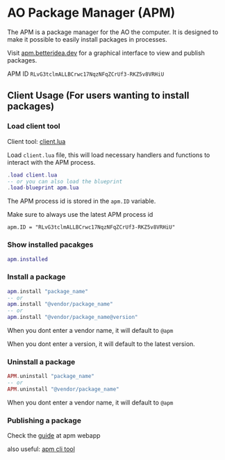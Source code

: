 # AO Package Manager (APM)

The APM is a package manager for the AO the computer. It is designed to make it possible to easily install packages in processes.

Visit [apm.betteridea.dev](https://apm.betteridea.dev) for a graphical interface to view and publish packages.

<center>



</center>

<!-- APM ID `UdPDhw5S7pByV3pVqwyr1qzJ8mR8ktzi9olgsdsyZz4` -->

<!-- APM ID `DKF8oXtPvh3q8s0fJFIeHFyHNM6oKrwMCUrPxEMroak` -->

APM ID `RLvG3tclmALLBCrwc17NqzNFqZCrUf3-RKZ5v8VRHiU`


## Client Usage (For users wanting to install packages)

### Load client tool

Client tool: [client.lua](/client.lua)

Load `client.lua` file, this will load necessary handlers and functions to interact with the APM process.

```lua
.load client.lua
-- or you can also load the blueprint
.load-blueprint apm.lua
```

The APM process id is stored in the `apm.ID` variable.

Make sure to always use the latest APM process id

```
apm.ID = "RLvG3tclmALLBCrwc17NqzNFqZCrUf3-RKZ5v8VRHiU"
```

### Show installed pacakges

```lua
apm.installed
```

### Install a package

```lua
apm.install "package_name"
-- or
apm.install "@vendor/package_name"
-- or
apm.install "@vendor/package_name@version"
```

When you dont enter a vendor name, it will default to `@apm`

When you dont enter a version, it will default to the latest version.

### Uninstall a package

```lua
APM.uninstall "package_name"
-- or
APM.uninstall "@vendor/package_name"
```

When you dont enter a vendor name, it will default to `@apm`

### Publishing a package

Check the [guide](https://apm.betteridea.dev) at apm webapp

also useful: [apm cli tool](https://npmjs.com/package/apm-tool)